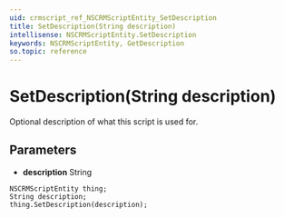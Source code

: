 ```yaml
---
uid: crmscript_ref_NSCRMScriptEntity_SetDescription
title: SetDescription(String description)
intellisense: NSCRMScriptEntity.SetDescription
keywords: NSCRMScriptEntity, GetDescription
so.topic: reference
---
```


# SetDescription(String description)

Optional description of what this script is used for.

## Parameters

* **description** String

```crmscript
NSCRMScriptEntity thing;
String description;
thing.SetDescription(description);
```

